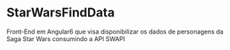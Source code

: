 # StarWarsFindData
Front-End em Angular6 que visa disponibilizar os dados de personagens da Saga Star Wars consumindo a API SWAPI
